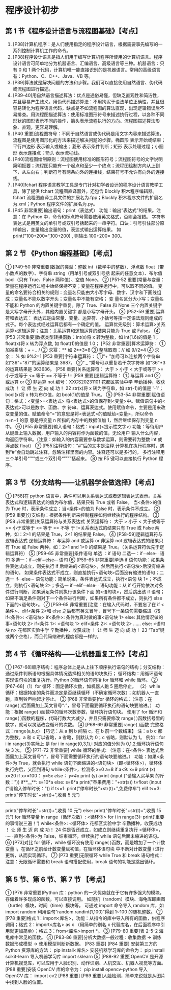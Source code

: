 # 程序设计初步

## 第 1 节《程序设计语言与流程图基础》【考点】

1. [P38]计算机程序：是人们使用指定的程序设计语言，根据需要事先编写的一系列控制计算机工作的命令。
2. [P38]程序设计语言是指人们用于编写计算机程序所使用的计算机语言。程序设计语言可简单地分为机器语言、汇编语言、高级语言等三种。机器语言：只有 0 和 1 两个代码，计算机唯一能直接识别的是机器语言。常用的高级语言有：Python、C、C++、Java、VB 等。
3. [P39]算法就是解决问题的方法和步骤。我们可以直接使用自然语言、伪代码或流程图进行描述。
4. [P39-40]用自然语言描述算法：优点是通俗易懂，但缺乏直观性和简洁性，并且容易产生歧义。用伪代码描述算法：不用拘泥于语法单位正确性，并且很容易转化为程序语言代码，缺点是不如流程图的算法直观，出现逻辑错误后不易排查。用流程图描述算法：使用标准图形符号来描述执行过程，以各种不同形状的图形表示不同的操作，箭头表示流程执行的方向。流程图描述算法形象、直观，更容易理解。
5. [P40 重要]流程图符号：不同于自然语言或伪代码是用文字内容来描述算法，流程图是使用图形化的方法来描述解决问题的步骤。椭圆形 表示开始或结束；平行四边形 表示输入或输出；菱形 表示条件判断；矩形 表示处理过程；小圆形 表示连接点；箭头 表示流程线。
6. [P40]流程图绘制原则：流程图使用标准的图形符号；流程图符号的文字说明简明扼要；流程图只能有一个起点和至少一个终点；流程图绘制方向从上到下，从左向右；判断符号有两条向外的连接线，结束符号不允许有向外的连接线。
7. [P40]fchart 程序语言教学工具是专门针对初学者设计的程序设计语言教学工具，除了提供 fchart 流程图直译器外，还包含 Blockly 积木程序编辑器。fchart 流程图直译工具文件的扩展名为.fpp；Blockly 积木程序文件的扩展名为.xml；Python 程序文件的扩展名为.py。
8. [P45 非常重要]输出语句：print（表达式） 功能：输出“表达式”的结果。注意：在 Python 中，命令和标点符号需要使用英文格式，否则会报错。 字符串表达式是用英文的单引号或双引号括起来的一串字符。口诀：引号引住部分原样输出，变量输出变量的值，表达式输出运算结果。 如 print("100+200=",100+200) , 则输出 100+200= 300。

## 第 2 节 《Python 编程基础》【考点】

① [P49-50 非常重要]数据的类型：整数 int（数学中的整数）、浮点数 float（带小数点的数字）、字符串 string（用单引号或双引号括
起来的任意文本）、布尔值 bool（只有 True、False 两种值）、空值 None。
② [P51-52 重要]常量与变量：常量在程序运行过程中始终保持不变；变量在程序运行中，可以取不同的值。
变量的命名要符合相关的规则：变量名只能由大小写字母、数字、汉字和下画线组成；变量名不能以数字开头；变量名中不能有空格； 变
量名区分大小写；变量名不能和 Python 的内置关键字重复。除了 True、False 和 None 三个内置关键字是大写字母开头外，其他内置关键字
都是小写字母开头。
③ [P52-59 重要]运算符和表达式：
表达式是由常量、变量、运算符、小括号等按一定语法规则组成的式子。每个表达式经过运算后都有一个确定的值。
运算优先级别：算术运算>关系运算>逻辑运算；注意：关系运算和逻辑运算的结果只能为 True 或 False。
④ [P53 非常重要]数据类型转换函数：int(x)将 x 转为整数，如 int(1.6)的值是 1； float(x)将 x 转为浮点数, 如 float(1)的值是 1.0；
[P52 非常重要]算术运算符：
① 加减乘除：+ - _ /
② 求幂：** 如 2**3=8
③ 整除取商：// 如 9//2=4
④ 求余： % 如 9%2=1
[P53 重要]字符串运算符：
①“+ ”加号可以连接两个字符串
如"36"+"87"的运算结果是 3687。
②“ _ ”乘号可以重复若干次字符串
如"36"\*3 的运算结果是 363636。
[P58 重要]关系运算符：
大于 > 小于 \<
大于或等于 >= 小于或等于 \<= 等于 == 不等于 !=
[P59 重要]逻辑运算符：
① 与运算 and
② 或运算 or ③ 非运算 not
编号：XXCS20231101
花都区实验中学 辛勤播种，收获成功 ！ 让 师 生 迈 向 成 功！
22
str(x)将 x 转为字符串，如 str(-1)的值是 '-1'；bool(x)将 x 转为布尔值，如 bool(1)的值是 True。
⑤ [P53-54 非常重要]赋值语句：格式：\<变量>=\<表达式> 将\<表达式>的值保存到\<变量>中。赋值语句中的\<表达式>可以是数字、函数、字
符串、运算表达式。使用赋值命令，主要是用来改变变量的值。赋值命令“=”的意思是将\<表达式>的值赋给\<变量>，所以命令 n=n+1 的意
思是将变量 n 所指的内存中的数据值加 1，然后继续保存到变量 n 中。
⑥ [P55 非常重要]输入语句：格式：input(\<提示性文字>) 功能：等待用户从键盘上输入数据，用户输入的内容将作为函数的值，无论用户
输入什么内容，均返回字符串。（注意：如输入的内容需要参与数学运算，则需要转为整数 int 或浮点数 float）
⑦ [P55]注释语句：“#”后的文本是注释.计算机在执行程序时，遇到“#”会自动跳过注释，忽略注释里面的内容。注释还可以是多行的，
多行注释用三个单引号“’’’”或三个双引号“””””括起来。
⑧ 按 F5 键可以直接执行 Python 程序。

## 第 3 节 《分支结构——让机器学会做选择》【考点】

① [P58]在 python 语言中，条件可以用关系表达式或者逻辑表达式表示。关系表达式和逻辑表达式的值为布尔值，结果只有 True 或者 False。
当\<条件>的值为 True 时，表示条件成立；当\<条件>的值为 False 时，表示条件不成立。
② [P59 重要]分支结构：根据条件判断来控制程序如何继续执行的程序结构。
③ [P58 非常重要]关系运算符与关系表达式 关系运算符： 大于 > 小于 \< 大于或等于 >= 小于或等于 \<= 等于 == 不等
于 !=关系表达式的结果只有 True 或 False 两种，如：2>1 的结果是 True，2\<1 的结果是 False。
④ [P58-59]逻辑运算符与逻辑表达式 逻辑运算符： 与运算 and 或运算 or 非运算 not
逻辑表达式的结果只有 True 或 False 两种，如：2>1 and 1>0 的结果是 True。（关系运算符优先于逻辑运算符）
⑤ [P59-65 非常重要]条件语句
单选 ：if 语句 二选一：if∙∙∙else∙∙∙ 语句 多选一：if∙∙∙elif∙∙∙else∙∙∙ 语句
⑥ [P59-65 非常重要]单选 if 语句功能：如果条件表达式成立，则先执行 if 后缩进的\<语句块>，然后再执行\<语句块>后没有缩进的语句。
如果条件表达式不成立，则直接执行\<语句块>后面没有缩进的语句；二选一 if∙∙∙else∙∙∙ 语句功能：简单说来，条件表达式成立，执行\<语句
块 1>；不成立，则执行\<语句块 2>；多选一 if∙∙∙elif∙∙∙else∙∙∙ 语句功能：从 if 行开始依次对条件进行判断，如果满足条件则执行该条件下面
的\<语句块>，然后跳出该 if 语句；如果不满足条件则对下一个条件进行判断，如果所有条件都不成立，则执行 else 下面的\<语句块>。
⑦ [P59-65 非常重要]注意：在输入代码时，不要忘了在 if \<条件>、elif\<条件 2>和 else 之后都有英文冒号，冒号下一条语句需要缩进（按
if\<条件>:
\<语句块>
if\<条件>:
条件为真时做的事\<语句块 1>
else:
其他情况做的事\<语句块 2>
if\<条件 1>:
\<语句块 1>
elif\<条件 2>:
\<语句块 2> ……
else:
\<语句块 n>
花都区实验中学 辛勤播种，收获成功 ！ 让 师 生 迈 向 成 功！
23
“Tab”键或两个空格），而且代码缩进的程度都是一样的。

## 第 4 节 《循环结构——让机器重复工作》【考点】

① [P67-68]顺序结构：程序总体上是从上往下顺序执行语句的结构；分支结构：通过条件判断语句根据具体情况选择相关的语句块执行；
循环结构：用循环语句实现语句块的重复执行。Python 的循环语句包括 for 循环和 while 循环。
② [P67-68]（1）for 循环：固定循环次数，如机器人跑 5 圈后停止。
（2）while 循环：根据特定的条件而决定是否继续循环（不确定循环次数）；如机器人一直跑，直到铃声响起才停止。
③ [P68 非常重要]for 循环的格式：（注意：在 range( )后面需加上英文冒号“:”，冒号下面需要循环执行的语句块要缩进。）
功能：根据 range( )函数中的循环次数参数，循环执行语句块。
使用了 for 循环和 range( )函数的程序，代码行数大大减少，并且只需要修改 range( )函数括号里的数字，就可以灵活改变循环的次数。
④ [P68-69 非常重要]range( )函数
完整格式：range(a,b,c) 【巧记：从 a 到 b 间隔 c，在 b 前一个数结束】
注：a b c 都为整数。a 和 c 可以省略，a 省略，则默认为 0；c 省略，则默认为 1。
例如：for i in range(3)实际上 是 for i in range(0,3,1),i 对应的值分别为 0,1,2;循环执行语句块 3 次。
⑤ [P71-72 非常重要] while 循环的格式: （注意：在\<条件> 表达式后面需加上英文冒号“:”，冒号下面需要循环执行的语句块要缩进。）
功能：如果\<条件>为 True，就会执行 while 语句下面缩进的\<语句块>（即\<循环体>），循环体执行完后，又回到语句 while\<条件>，检测条
x=0
a=8
if a\<9:
x=9
print (x)
x=20
if x>=100：
y=5*x
else：
y=4*x
print (y)
a=int (input ("请输入买苹果
的斤数："))
if**\_\_**:
s=10\*a
else:
s=8\*a
print("苹果费用："+str(s))
t=float (input ("请输入停车时长："))
if t\<=1:
print("停车时长"+str(t)+",免费停车")
elif t\<=3:
print("停车时长"+str(t)+",收费 5 元")

---

print("停车时长"+str(t)+",收费 10 元")
else:
print("停车时长"+str(t)+",收费 15 元")
for 循环变量 in range（循环次数）:
\<循环体>
for i in range(3):
print('重要的事情说三遍！')
while\<条件>:
\<循环体>
花都区实验中学 辛勤播种，收获成功 ！ 让 师 生 迈 向 成 功！
24
件是否还成立，如成立则继续重复执行 \<循环体>，∙∙∙∙∙∙ 直到\<条件>为 False，结束循环，继续执行 while 语句后面未缩进的语句。
⑥ [P73]对比 for 循环，while 循环没有使用 range( )函数，而是增加了一个计数变量 i，在循环之前给计数变量赋初值，在循环体语句块
中不断对计数变量 i 进行更新，从而实现循环。
⑦ [P73 重要]无限循环 while True 和 break 语句格式： 注意：无限循环需要和 break 语句搭配使用，break 语句的功能是跳出循环。

## 第 5 节、第 6 节、第 7 节 【考点】

① [P76 非常重要]Python 库：python 的一大优势就在于它有许多强大的模块，存储着许多现成的函数，可以直接调用。
如随机（random）模块、海龟库即画图（turtle）模块，时间（time）模块等。
可通过 import 命令导入 random 库，如 import random 利用语句“random.randint(1,100)”得到 1~100 的随机整数。
② [P78 重要]格式 1：import\<库名>，功能：从指令的库中导入所有的函数，供程序调用；格式 2：import\<库名> as x （用简单的别名 x 代替库名，在后面程序中引用就更加简单）；格式 3：from\<库名>import \*。
③ [P79-80 重要]表 2-5-2 海龟库中常见的函数。
④ [P83-86 重要]分析大数据一般过程：收集数据 → 训练数据形成模型 → 使用模型判断新数据。 [P83 重要]
[P84 重要] 安装第三方的 Python 资源库的方法： pip install\<库名> 安装机器学习库的命令为： pip install scikit-learn 导入机器学习库 import sklearn ⑤ [P88-92 重要]OpenCV 是开源计算机视觉库，可以应用于人脸识别、动作识别、人机交互、机器人视觉等方面。
[P88 重要]安装 OpenCV 库的命令为： pip install opencv-python 导入 OpenCV 库： import cv2 [P88 重要]
[P89 重要]人脸检测，简单来说就是从图片中找到人脸的位置。
